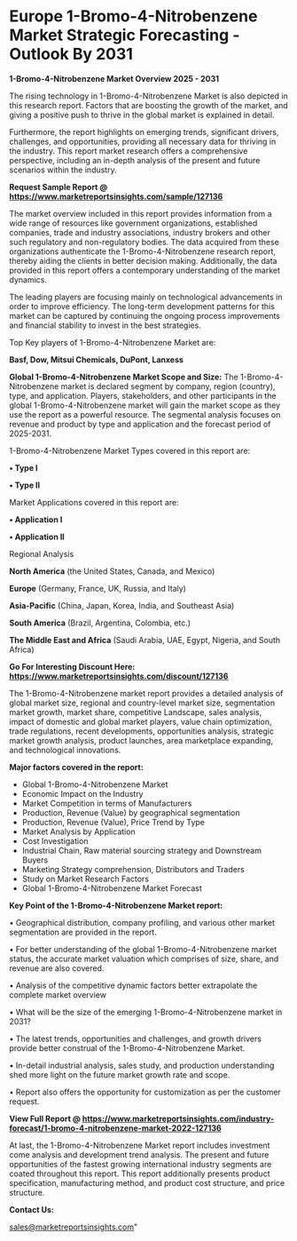  # Europe 1-Bromo-4-Nitrobenzene Market Strategic Forecasting - Outlook By 2031

<Strong> 1-Bromo-4-Nitrobenzene Market Overview 2025 - 2031</strong>

The rising technology in 1-Bromo-4-Nitrobenzene Market is also depicted in this research report. Factors that are boosting the growth of the market, and giving a positive push to thrive in the global market is explained in detail.

Furthermore, the report highlights on emerging trends, significant drivers, challenges, and opportunities, providing all necessary data for thriving in the industry. This report market research offers a comprehensive perspective, including an in-depth analysis of the present and future scenarios within the industry.

<strong>Request Sample Report @ <a href=https://www.marketreportsinsights.com/sample/127136>https://www.marketreportsinsights.com/sample/127136</a></strong>

The market overview included in this report provides information from a wide range of resources like government organizations, established companies, trade and industry associations, industry brokers and other such regulatory and non-regulatory bodies. The data acquired from these organizations authenticate the 1-Bromo-4-Nitrobenzene research report, thereby aiding the clients in better decision making. Additionally, the data provided in this report offers a contemporary understanding of the market dynamics.

The leading players are focusing mainly on technological advancements in order to improve efficiency. The long-term development patterns for this market can be captured by continuing the ongoing process improvements and financial stability to invest in the best strategies.

Top Key players of 1-Bromo-4-Nitrobenzene Market are:

<strong>Basf, Dow, Mitsui Chemicals, DuPont, Lanxess</strong>

<strong><b>Global 1-Bromo-4-Nitrobenzene Market Scope and Size:</b></strong>
The 1-Bromo-4-Nitrobenzene market is declared segment by company, region (country), type, and application. Players, stakeholders, and other participants in the global 1-Bromo-4-Nitrobenzene market will gain the market scope as they use the report as a powerful resource. The segmental analysis focuses on revenue and product by type and application and the forecast period of 2025-2031.

1-Bromo-4-Nitrobenzene Market Types covered in this report are:

<strong>• Type I

• Type II</strong>

Market Applications covered in this report are:

<strong>• Application I

• Application II</strong> 

Regional Analysis

<strong>North America</strong> (the United States, Canada, and Mexico)

<strong>Europe</strong> (Germany, France, UK, Russia, and Italy)

<strong>Asia-Pacific</strong> (China, Japan, Korea, India, and Southeast Asia)

<strong>South America</strong> (Brazil, Argentina, Colombia, etc.)

<strong>The Middle East and Africa</strong> (Saudi Arabia, UAE, Egypt, Nigeria, and South Africa)

<strong>Go For Interesting Discount Here: <a href=https://www.marketreportsinsights.com/discount/127136>https://www.marketreportsinsights.com/discount/127136</a></strong>

The 1-Bromo-4-Nitrobenzene market report provides a detailed analysis of global market size, regional and country-level market size, segmentation market growth, market share, competitive Landscape, sales analysis, impact of domestic and global market players, value chain optimization, trade regulations, recent developments, opportunities analysis, strategic market growth analysis, product launches, area marketplace expanding, and technological innovations.

<strong><b>Major factors covered in the report:</b></strong>
<ul>
  <li>Global 1-Bromo-4-Nitrobenzene Market </li>
  <li>Economic Impact on the Industry</li>
  <li>Market Competition in terms of Manufacturers</li>
  <li>Production, Revenue (Value) by geographical segmentation</li>
  <li>Production, Revenue (Value), Price Trend by Type</li>
  <li>Market Analysis by Application</li>
  <li>Cost Investigation</li>
  <li>Industrial Chain, Raw material sourcing strategy and Downstream Buyers</li>
  <li>Marketing Strategy comprehension, Distributors and Traders</li>
  <li>Study on Market Research Factors</li>
  <li>Global 1-Bromo-4-Nitrobenzene Market Forecast</li>
</ul>

<strong><b>Key Point of the 1-Bromo-4-Nitrobenzene Market report:</b></strong>

• Geographical distribution, company profiling, and various other market segmentation are provided in the report.

• For better understanding of the global 1-Bromo-4-Nitrobenzene market status, the accurate market valuation which comprises of size, share, and revenue are also covered.

• Analysis of the competitive dynamic factors better extrapolate the complete market overview

• What will be the size of the emerging 1-Bromo-4-Nitrobenzene market in 2031?

• The latest trends, opportunities and challenges, and growth drivers provide better construal of the 1-Bromo-4-Nitrobenzene Market.

• In-detail industrial analysis, sales study, and production understanding shed more light on the future market growth rate and scope.

• Report also offers the opportunity for customization as per the customer request.

<strong><b>View Full Report @ <a href=https://www.marketreportsinsights.com/industry-forecast/1-bromo-4-nitrobenzene-market-2022-127136>https://www.marketreportsinsights.com/industry-forecast/1-bromo-4-nitrobenzene-market-2022-127136</a></b></strong>


At last, the 1-Bromo-4-Nitrobenzene Market report includes investment come analysis and development trend analysis. The present and future opportunities of the fastest growing international industry segments are coated throughout this report. This report additionally presents product specification, manufacturing method, and product cost structure, and price structure.

<strong>Contact Us:</strong>

sales@marketreportsinsights.com"

